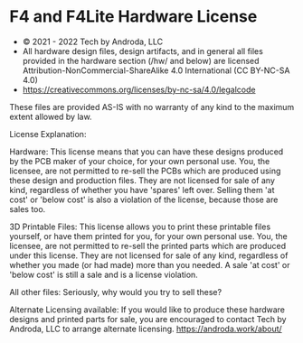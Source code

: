 # F4 and F4Lite Hardware License

* © 2021 - 2022 Tech by Androda, LLC
* All hardware design files, design artifacts, and in general all files provided in the hardware section (/hw/ and below) are licensed Attribution-NonCommercial-ShareAlike 4.0 International (CC BY-NC-SA 4.0)
* https://creativecommons.org/licenses/by-nc-sa/4.0/legalcode

These files are provided AS-IS with no warranty of any kind to the maximum extent allowed by law.

License Explanation:

Hardware:
This license means that you can have these designs produced by the PCB maker of your choice, for your own personal use.
You, the licensee, are not permitted to re-sell the PCBs which are produced using these design and production files.  They are not licensed for sale of any kind, regardless of whether you have 'spares' left over.  Selling them 'at cost' or 'below cost' is also a violation of the license, because those are sales too.

3D Printable Files:
This license allows you to print these printable files yourself, or have them printed for you, for your own personal use.  You, the licensee, are not permitted to re-sell the printed parts which are produced under this license.  They are not licensed for sale of any kind, regardless of whether you made (or had made) more than you needed.  A sale 'at cost' or 'below cost' is still a sale and is a license violation.

All other files:
Seriously, why would you try to sell these?

Alternate Licensing available:
If you would like to produce these hardware designs and printed parts for sale, you are encouraged to contact Tech by Androda, LLC to arrange alternate licensing.  https://androda.work/about/